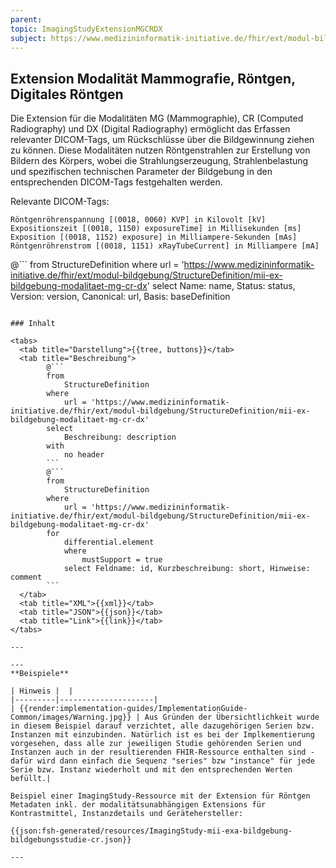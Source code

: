 ```yaml
---
parent:
topic: ImagingStudyExtensionMGCRDX
subject: https://www.medizininformatik-initiative.de/fhir/ext/modul-bildgebung/StructureDefinition/mii-ex-bildgebung-modalitaet-mg-cr-dx
---
```


## Extension Modalität Mammografie, Röntgen, Digitales Röntgen

Die Extension für die Modalitäten MG (Mammographie), CR (Computed Radiography) und DX (Digital Radiography) ermöglicht das Erfassen relevanter DICOM-Tags, um Rückschlüsse über die Bildgewinnung ziehen zu können. Diese Modalitäten nutzen Röntgenstrahlen zur Erstellung von Bildern des Körpers, wobei die Strahlungserzeugung, Strahlenbelastung und spezifischen technischen Parameter der Bildgebung in den entsprechenden DICOM-Tags festgehalten werden.

Relevante DICOM-Tags:

    Röntgenröhrenspannung [(0018, 0060) KVP] in Kilovolt [kV]
    Expositionszeit [(0018, 1150) exposureTime] in Millisekunden [ms]
    Exposition [(0018, 1152) exposure] in Milliampere-Sekunden [mAs]
    Röntgenröhrenstrom [(0018, 1151) xRayTubeCurrent] in Milliampere [mA]

@```
from
    StructureDefinition
where
    url = 'https://www.medizininformatik-initiative.de/fhir/ext/modul-bildgebung/StructureDefinition/mii-ex-bildgebung-modalitaet-mg-cr-dx'
select
    Name: name, Status: status, Version: version, Canonical: url, Basis: baseDefinition
```

### Inhalt

<tabs>
  <tab title="Darstellung">{{tree, buttons}}</tab>
  <tab title="Beschreibung">
        @```
        from
	        StructureDefinition
        where
	        url = 'https://www.medizininformatik-initiative.de/fhir/ext/modul-bildgebung/StructureDefinition/mii-ex-bildgebung-modalitaet-mg-cr-dx'
        select
	        Beschreibung: description
        with
            no header
        ```
        @```
        from
            StructureDefinition
        where
            url = 'https://www.medizininformatik-initiative.de/fhir/ext/modul-bildgebung/StructureDefinition/mii-ex-bildgebung-modalitaet-mg-cr-dx'
        for
            differential.element
            where
                mustSupport = true
            select Feldname: id, Kurzbeschreibung: short, Hinweise: comment
        ```
  </tab>
  <tab title="XML">{{xml}}</tab>
  <tab title="JSON">{{json}}</tab>
  <tab title="Link">{{link}}</tab>
</tabs>

---

--- 
**Beispiele**

| Hinweis |  |
|---------|---------------------|
| {{render:implementation-guides/ImplementationGuide-Common/images/Warning.jpg}} | Aus Gründen der Übersichtlichkeit wurde in diesem Beispiel darauf verzichtet, alle dazugehörigen Serien bzw. Instanzen mit einzubinden. Natürlich ist es bei der Implkementierung vorgesehen, dass alle zur jeweiligen Studie gehörenden Serien und Instanzen auch in der resultierenden FHIR-Ressource enthalten sind - dafür wird dann einfach die Sequenz "series" bzw "instance" für jede Serie bzw. Instanz wiederholt und mit den entsprechenden Werten befüllt.|

Beispiel einer ImagingStudy-Ressource mit der Extension für Röntgen Metadaten inkl. der modalitätsunabhängigen Extensions für Kontrastmittel, Instanzdetails und Gerätehersteller:

{{json:fsh-generated/resources/ImagingStudy-mii-exa-bildgebung-bildgebungsstudie-cr.json}}

---
